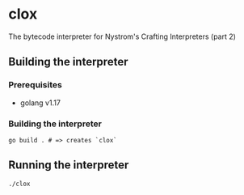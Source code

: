 # clox

The bytecode interpreter for Nystrom's Crafting Interpreters (part 2)

## Building the interpreter

### Prerequisites

- golang v1.17

### Building the interpreter

```
go build . # => creates `clox`
```

## Running the interpreter

```
./clox
```